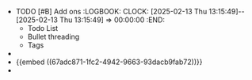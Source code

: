- TODO [#B] Add ons
  :LOGBOOK:
  CLOCK: [2025-02-13 Thu 13:15:49]--[2025-02-13 Thu 13:15:49] =>  00:00:00
  :END:
	- Todo List
	- Bullet threading
	- Tags
-
- {{embed ((67adc871-1fc2-4942-9663-93dacb9fab72))}}
-
